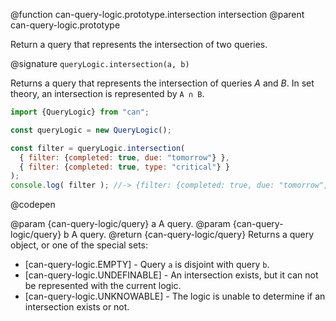 @function can-query-logic.prototype.intersection intersection
@parent can-query-logic.prototype

Return a query that represents the intersection of two queries.

@signature `queryLogic.intersection(a, b)`

  Returns a query that represents the intersection of queries _A_ and _B_. In set theory, an intersection is
  represented by `A ∩ B`.

  ```js
  import {QueryLogic} from "can";

  const queryLogic = new QueryLogic();

  const filter = queryLogic.intersection(
    { filter: {completed: true, due: "tomorrow"} },
    { filter: {completed: true, type: "critical"} }
  );
  console.log( filter ); //-> {filter: {completed: true, due: "tomorrow", type: "critical"}}
  ```
  @codepen

  @param  {can-query-logic/query} a A query.
  @param  {can-query-logic/query} b A query.
  @return {can-query-logic/query} Returns a query object, or one of the special sets:
  - [can-query-logic.EMPTY] - Query `a` is disjoint with query `b`.
  - [can-query-logic.UNDEFINABLE] - An intersection exists, but it can not be represented with the current logic.
  - [can-query-logic.UNKNOWABLE] - The logic is unable to determine if an intersection exists or not.
